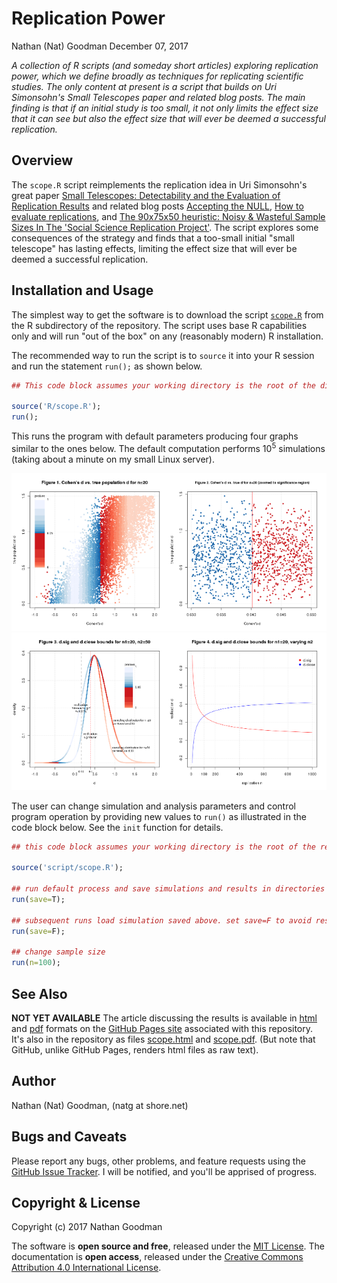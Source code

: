 Replication Power
================
Nathan (Nat) Goodman
December 07, 2017

<!-- README.md is generated from README.Rmd. Please edit that file -->
*A collection of R scripts (and someday short articles) exploring replication power, which we define broadly as techniques for replicating scientific studies. The only content at present is a script that builds on Uri Simonsohn's Small Telescopes paper and related blog posts. The main finding is that if an initial study is too small, it not only limits the effect size that it can see but also the effect size that will ever be deemed a successful replication.*

Overview
--------

The `scope.R` script reimplements the replication idea in Uri Simonsohn's great paper [Small Telescopes: Detectability and the Evaluation of Replication Results](http://datacolada.org/wp-content/uploads/2015/05/Small-Telescopes-Published.pdf) and related blog posts [Accepting the NULL](http://datacolada.org/42), [How to evaluate replications](http://datacolada.org/47), and [The 90x75x50 heuristic: Noisy & Wasteful Sample Sizes In The 'Social Science Replication Project'](http://datacolada.org/54). The script explores some consequences of the strategy and finds that a too-small initial "small telescope" has lasting effects, limiting the effect size that will ever be deemed a successful replication.

Installation and Usage
----------------------

The simplest way to get the software is to download the script [`scope.R`](https://github.com/natgoodman/repwr/blob/master/R/scope.R) from the R subdirectory of the repository. The script uses base R capabilities only and will run "out of the box" on any (reasonably modern) R installation.

The recommended way to run the script is to `source` it into your R session and run the statement `run();` as shown below.

``` r
## This code block assumes your working directory is the root of the distribution.

source('R/scope.R');
run();
```

This runs the program with default parameters producing four graphs similar to the ones below. The default computation performs 10<sup>5</sup> simulations (taking about a minute on my small Linux server).

<img src="figure/scope/plot_dvsd.01.png" width="50%" /><img src="figure/scope/plot_dvsd.02.png" width="50%" /><img src="figure/scope/plot_bounds.png" width="50%" /><img src="figure/scope/plot_dcrit.png" width="50%" />

The user can change simulation and analysis parameters and control program operation by providing new values to `run()` as illustrated in the code block below. See the `init` function for details.

``` r
## this code block assumes your working directory is the root of the repository

source('script/scope.R');

## run default process and save simulations and results in directories data/scope and figure/scope
run(save=T);

## subsequent runs load simulation saved above. set save=F to avoid resaving it
run(save=F);

## change sample size
run(n=100);
```

See Also
--------

**NOT YET AVAILABLE** The article discussing the results is available in [html](https://natgoodman.github.io/repwr/scope.html) and [pdf](https://natgoodman.github.io/repwr/scope.pdf) formats on the [GitHub Pages site](https://natgoodman.github.io/repwr) associated with this repository. It's also in the repository as files [scope.html](scope.html) and [scope.pdf](scope.pdf). (But note that GitHub, unlike GitHub Pages, renders html files as raw text).

Author
------

Nathan (Nat) Goodman, (natg at shore.net)

Bugs and Caveats
----------------

Please report any bugs, other problems, and feature requests using the [GitHub Issue Tracker](https://github.com/natgoodman/repwr/issues). I will be notified, and you'll be apprised of progress.

Copyright & License
-------------------

Copyright (c) 2017 Nathan Goodman

The software is **open source and free**, released under the [MIT License](https://opensource.org/licenses/MIT). The documentation is **open access**, released under the [Creative Commons Attribution 4.0 International License](https://creativecommons.org/licenses/by/4.0).
